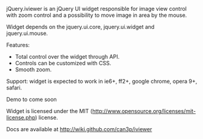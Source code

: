 jQuery.iviewer is an jQuery UI widget responsible for image view control with zoom
control and a possibility to move image in area by the mouse.

Widget depends on the jquery.ui.core, jquery.ui.widget and jquery.ui.mouse.

Features:
 * Total control over the widget through API.
 * Controls can be customized with CSS.
 * Smooth zoom.

 Support: widget is expected to work in ie6+, ff2+, google chrome, opera 9+, safari.

 Demo to come soon

Widget is licensed under the MIT (http://www.opensource.org/licenses/mit-license.php) license.


Docs are available at http://wiki.github.com/can3p/iviewer
